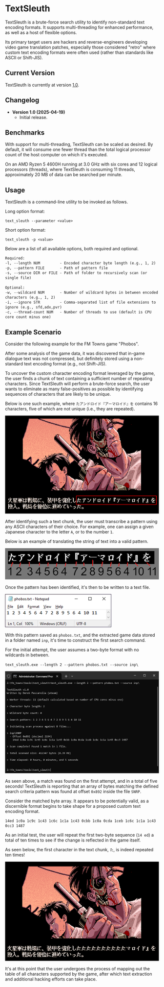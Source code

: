 # TextSleuth
TextSleuth is a brute-force search utility to identify non-standard text encoding formats. It supports multi-threading for enhanced performance, as well as a host of flexible options.

Its primary target users are hackers and reverse-engineers developing video game translation patches, especially those considered "retro" where custom text encoding formats were often used (rather than standards like ASCII or Shift-JIS).

## Current Version
TextSleuth is currently at version [1.0](https://github.com/DerekPascarella/TextSleuth/releases/download/1.0/TextSleuth.v1.0.zip).

## Changelog
- **Version 1.0 (2025-04-19)**
    - Initial release.

## Benchmarks
With support for multi-threading, TextSleuth can be scaled as desired. By default, it will consume one fewer thread than the total logical processor count of the host computer on which it's executed.

On an AMD Ryzen 5 4600H running at 3.0 GHz with six cores and 12 logical processors (threads), where TextSleuth is consuming 11 threads, approximately 20 MB of data can be searched per minute.

## Usage
TextSleuth is a command-line utility to be invoked as follows.

Long option format:
```
text_sleuth --parameter <value>
```

Short option format:
```
text_sleuth -p <value>
```

Below are a list of all available options, both required and optional.
```
Required:
-l, --length NUM         - Encoded character byte length (e.g., 1, 2)
-p, --pattern FILE       - Path of pattern file
-s, --source DIR or FILE - Path of folder to recursively scan (or single file)

Optional:
-w, --wildcard NUM       - Number of wildcard bytes in between encoded characters (e.g., 1, 2)
-i, --ignore STR         - Comma-separated list of file extensions to ignore (e.g., sfd,adx,pvr)
-c, --thread-count NUM   - Number of threads to use (default is CPU core count minus one)
```

## Example Scenario
Consider the following example for the FM Towns game "Phobos".

After some analysis of the game data, it was discovered that in-game dialogue text was not compressed, but definitely stored using a non-standard text encoding format (e.g., not Shift-JIS).

To uncover the custom character encoding format leveraged by the game, the user finds a chunk of text containing a sufficient number of repeating characters. Since TextSleuth will perform a brute-force search, the user wants to eliminate as many false-positives as possible by identifying sequences of characters that are likely to be unique.

Below is one such example, where `たアンドロイド『アーマロイド』を` contains 16 characters, five of which are not unique (i.e., they are repeated).

![Screenshot](https://github.com/DerekPascarella/TextSleuth/blob/main/images/in-game_screenshot.png?raw=true)

After identifying such a text chunk, the user must transcribe a pattern using any ASCII characters of their choice. For example, one can assign a given Japanese character to the letter `A`, or to the number `1`.

Below is an example of translating the string of text into a valid pattern.

![Screenshot](https://github.com/DerekPascarella/TextSleuth/blob/main/images/text_pattern.png?raw=true)

Once the pattern has been identified, it's then to be written to a text file.

![Screenshot](https://github.com/DerekPascarella/TextSleuth/blob/main/images/notepad.png?raw=true)

With this pattern saved as `phobos.txt`, and the extracted game data stored in a folder named `inp`, it's time to construct the first search command.

For the initial attempt, the user assumes a two-byte format with no wildcards in between.

`text_sleuth.exe --length 2 --pattern phobos.txt --source inp\`

![Screenshot](https://github.com/DerekPascarella/TextSleuth/blob/main/images/terminal.png?raw=true)

As seen above, a match was found on the first attempt, and in a total of five seconds! TextSleuth is reporting that an array of bytes matching the defined search criteria pattern was found at offset `0x892` inside the file `SNRP`.

Consider the matched byte array. It appears to be potentially valid, as a discernible format begins to take shape for a proposed custom text encoding format.

```
14ed 1c0a 1c9c 1c43 1c6c 1c1a 1c43 0cbb 1c0a 0cda 1ceb 1c6c 1c1a 1c43 0cc3 1487
```

As an initial test, the user will repeat the first two-byte sequence (`14 ed`) a total of ten times to see if the change is reflected in the game itself.

As seen below, the first character in the text chunk, `た`, is indeed repeated ten times!

![Screenshot](https://github.com/DerekPascarella/TextSleuth/blob/main/images/change_test.png?raw=true)

It's at this point that the user undergoes the process of mapping out the table of all characters supported by the game, after which text extraction and additional hacking efforts can take place.
